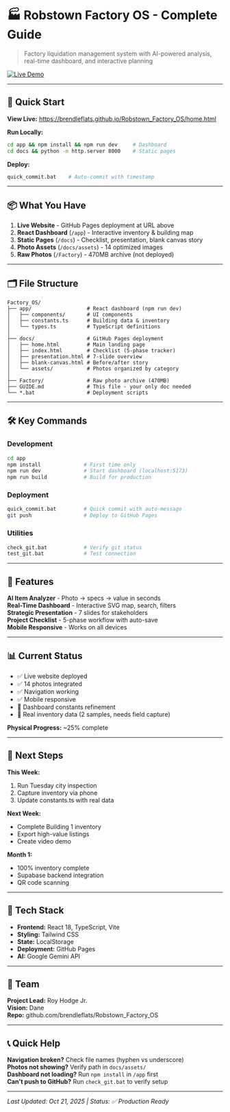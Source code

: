 # 🏭 Robstown Factory OS - Complete Guide

> Factory liquidation management system with AI-powered analysis, real-time dashboard, and interactive planning

[![Live Demo](https://img.shields.io/badge/🌐_Live_Demo-success?style=for-the-badge)](https://brendleflats.github.io/Robstown_Factory_OS/home.html)

---

## 🎯 Quick Start

**View Live:** https://brendleflats.github.io/Robstown_Factory_OS/home.html

**Run Locally:**
```bash
cd app && npm install && npm run dev     # Dashboard
cd docs && python -m http.server 8000    # Static pages
```

**Deploy:**
```bash
quick_commit.bat    # Auto-commit with timestamp
```

---

## 📦 What You Have

1. **Live Website** - GitHub Pages deployment at URL above
2. **React Dashboard** (`/app`) - Interactive inventory & building map
3. **Static Pages** (`/docs`) - Checklist, presentation, blank canvas story
4. **Photo Assets** (`/docs/assets`) - 14 optimized images
5. **Raw Photos** (`/Factory`) - 470MB archive (not deployed)

---

## 🗂️ File Structure

```
Factory_OS/
├── app/                  # React dashboard (npm run dev)
│   ├── components/       # UI components
│   ├── constants.ts      # Building data & inventory
│   └── types.ts          # TypeScript definitions
│
├── docs/                 # GitHub Pages deployment
│   ├── home.html         # Main landing page
│   ├── index.html        # Checklist (5-phase tracker)
│   ├── presentation.html # 7-slide overview
│   ├── blank-canvas.html # Before/after story
│   └── assets/           # Photos organized by category
│
├── Factory/              # Raw photo archive (470MB)
├── GUIDE.md              # This file - your only doc needed
└── *.bat                 # Deployment scripts
```

---

## 🛠️ Key Commands

### Development
```bash
cd app
npm install              # First time only
npm run dev              # Start dashboard (localhost:5173)
npm run build            # Build for production
```

### Deployment
```bash
quick_commit.bat         # Quick commit with auto-message
git push                 # Deploy to GitHub Pages
```

### Utilities
```bash
check_git.bat            # Verify git status
test_git.bat             # Test connection
```

---

## 🎨 Features

**AI Item Analyzer** - Photo → specs → value in seconds  
**Real-Time Dashboard** - Interactive SVG map, search, filters  
**Strategic Presentation** - 7 slides for stakeholders  
**Project Checklist** - 5-phase workflow with auto-save  
**Mobile Responsive** - Works on all devices

---

## 📊 Current Status

- ✅ Live website deployed
- ✅ 14 photos integrated
- ✅ Navigation working
- ✅ Mobile responsive
- 🚧 Dashboard constants refinement
- 🚧 Real inventory data (2 samples, needs field capture)

**Physical Progress:** ~25% complete

---

## 🎯 Next Steps

**This Week:**
1. Run Tuesday city inspection
2. Capture inventory via phone
3. Update constants.ts with real data

**Next Week:**
- Complete Building 1 inventory
- Export high-value listings
- Create video demo

**Month 1:**
- 100% inventory complete
- Supabase backend integration
- QR code scanning

---

## 🔧 Tech Stack

- **Frontend:** React 18, TypeScript, Vite
- **Styling:** Tailwind CSS
- **State:** LocalStorage
- **Deployment:** GitHub Pages
- **AI:** Google Gemini API

---

## 👥 Team

**Project Lead:** Roy Hodge Jr.  
**Vision:** Dane  
**Repo:** github.com/brendleflats/Robstown_Factory_OS

---

## 📞 Quick Help

**Navigation broken?** Check file names (hyphen vs underscore)  
**Photos not showing?** Verify path in `docs/assets/`  
**Dashboard not loading?** Run `npm install` in `/app` first  
**Can't push to GitHub?** Run `check_git.bat` to verify setup

---

*Last Updated: Oct 21, 2025 | Status: ✅ Production Ready*
